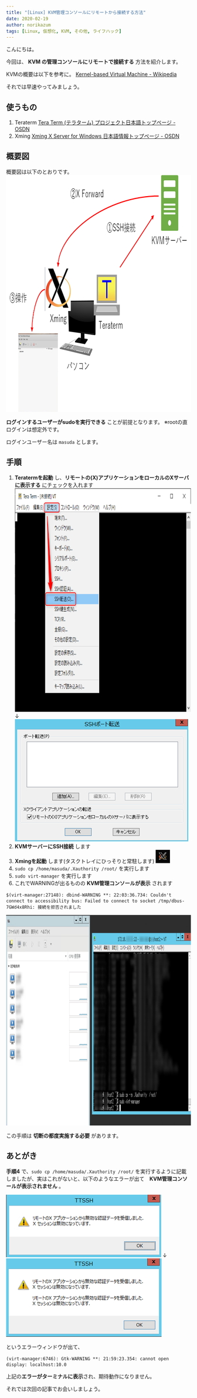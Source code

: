 ```yaml
---
title: "[Linux] KVM管理コンソールにリモートから接続する方法"
date: 2020-02-19
author: norikazum
tags: [Linux, 仮想化, KVM, その他, ライフハック]
---
```


こんにちは。

今回は、 **KVM の管理コンソールにリモートで接続する** 方法を紹介します。

KVMの概要は以下を参考に。
[Kernel-based Virtual Machine - Wikipedia](https://ja.wikipedia.org/wiki/Kernel-based_Virtual_Machine)

それでは早速やってみましょう。

## 使うもの
1. Teraterm
[Tera Term (テラターム) プロジェクト日本語トップページ - OSDN](https://ja.osdn.net/projects/ttssh2/)
1. Xming
[Xming X Server for Windows 日本語情報トップページ - OSDN](https://ja.osdn.net/projects/sfnet_xming/)

## 概要図

概要図は以下のとおりです。
<a href="images/how-to-connect-kvm-management-console-remotely-1.png"><img src="images/how-to-connect-kvm-management-console-remotely-1.png" alt="" width="937" height="643" class="alignnone size-full wp-image-12183" /></a>

**ログインするユーザーがsudoを実行できる** ことが前提となります。
※rootの直ログインは想定外です。

ログインユーザー名は `masuda` とします。

## 手順
1. **Teratermを起動** し、**リモートの(X)アプリケーションをローカルのXサーバに表示する** にチェックを入れます
<a href="images/how-to-connect-kvm-management-console-remotely-2.png"><img src="images/how-to-connect-kvm-management-console-remotely-2.png" alt="" width="822" height="607" class="alignnone size-full wp-image-12185" /></a>
↓
<a href="images/how-to-connect-kvm-management-console-remotely-3.png"><img src="images/how-to-connect-kvm-management-console-remotely-3.png" alt="" width="473" height="332" class="alignnone size-full wp-image-11845" /></a>
1. **KVMサーバーにSSH接続** します
1. **Xmingを起動** します(タスクトレイにひっそりと常駐します)
<a href="images/how-to-connect-kvm-management-console-remotely-4.png"><img src="images/how-to-connect-kvm-management-console-remotely-4.png" alt="" width="39" height="36" class="alignnone size-full wp-image-12184" /></a>
1. `sudo cp /home/masuda/.Xauthority /root/` を実行します
1. `sudo virt-manager` を実行します
1. これでWARNINGが出るものの **KVM管理コンソールが表示** されます
```
$(virt-manager:27148): dbind-WARNING **: 22:03:36.734: Couldn't connect to accessibility bus: Failed to connect to socket /tmp/dbus-7GWd4x8Rhi: 接続を拒否されました
```
<a href="images/how-to-connect-kvm-management-console-remotely-5.png"><img src="images/how-to-connect-kvm-management-console-remotely-5.png" alt="" width="1245" height="572" class="alignnone size-full wp-image-12187" /></a>

この手順は **切断の都度実施する必要** があります。


## あとがき

**手順4** で、`sudo cp /home/masuda/.Xauthority /root/` を実行するように記載しましたが、実はこれがないと、以下のようなエラーが出て　**KVM管理コンソールが表示されません** 。

<a href="images/how-to-connect-kvm-management-console-remotely-6.png"><img src="images/how-to-connect-kvm-management-console-remotely-6.png" alt="" width="423" height="170" class="alignnone size-full wp-image-11843" /></a>
↓
<a href="images/how-to-connect-kvm-management-console-remotely-7.png"><img src="images/how-to-connect-kvm-management-console-remotely-7.png" alt="" width="424" height="213" class="alignnone size-full wp-image-11844" /></a>

というエラーウィンドウが出て、

```
(virt-manager:6746): Gtk-WARNING **: 21:59:23.354: cannot open display: localhost:10.0
```

上記の**エラーがターミナルに表示**され、期待動作になりません。

それでは次回の記事でお会いしましょう。